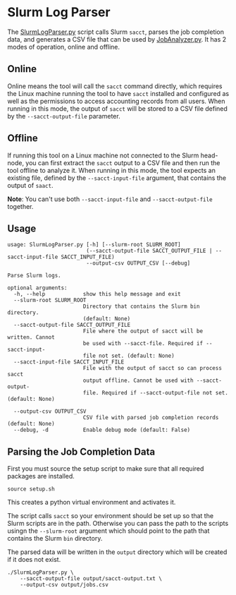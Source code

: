 # Slurm Log Parser

The [SlurmLogParser.py](https://github.com/aws-samples/hpc-cost-simulator/blob/main/SlurmLogParser.py) script calls Slurm `sacct`, parses the job completion data, and generates a CSV file that can be used by [JobAnalyzer.py](https://github.com/aws-samples/hpc-cost-simulator/blob/main/JobAnalyzer.py).
It has 2 modes of operation, online and offline.

## Online

Online means the tool will call the `sacct` command directly, which requires the Linux machine running the tool to have `sacct` installed and configured as well as the permissions to access accounting records from all users.
When running in this mode, the output of `sacct` will be stored to a CSV file defined by the `--sacct-output-file` parameter.

## Offline

If running this tool on a Linux machine not connected to the Slurm head-node, you can first extract the `sacct` output to a CSV file and then run the tool offline to analyze it.
When running in this mode, the tool expects an existing file, defined by the `--sacct-input-file` argument, that contains the output of `saact`.

**Note**: You can't use both `--sacct-input-file` and `--sacct-output-file` together.

## Usage

```
usage: SlurmLogParser.py [-h] [--slurm-root SLURM_ROOT]
                         (--sacct-output-file SACCT_OUTPUT_FILE | --sacct-input-file SACCT_INPUT_FILE)
                         --output-csv OUTPUT_CSV [--debug]

Parse Slurm logs.

optional arguments:
  -h, --help            show this help message and exit
  --slurm-root SLURM_ROOT
                        Directory that contains the Slurm bin directory.
                        (default: None)
  --sacct-output-file SACCT_OUTPUT_FILE
                        File where the output of sacct will be written. Cannot
                        be used with --sacct-file. Required if --sacct-input-
                        file not set. (default: None)
  --sacct-input-file SACCT_INPUT_FILE
                        File with the output of sacct so can process sacct
                        output offline. Cannot be used with --sacct-output-
                        file. Required if --sacct-output-file not set. (default: None)

  --output-csv OUTPUT_CSV
                        CSV file with parsed job completion records (default: None)
  --debug, -d           Enable debug mode (default: False)
```

## Parsing the Job Completion Data

First you must source the setup script to make sure that all required packages are installed.

```
source setup.sh
```
This creates a python virtual environment and activates it.

The script calls `sacct` so your environment should be set up so that the Slurm scripts are in the path.
Otherwise you can pass the path to the scripts usingn the `--slurm-root` argument which should point to the
path that contains the Slurm `bin` directory.

The parsed data will be written in the `output` directory which will be created if it does not exist.

```
./SlurmLogParser.py \
    --sacct-output-file output/sacct-output.txt \
    --output-csv output/jobs.csv
```
